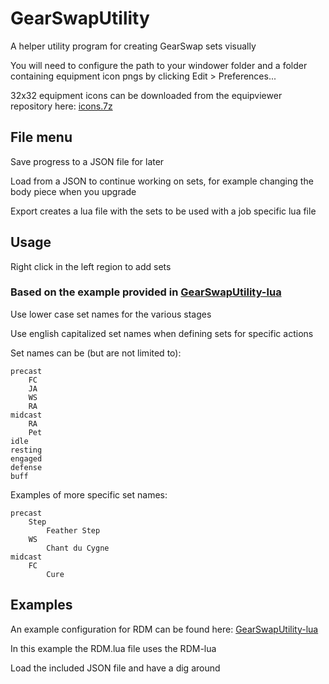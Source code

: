 # GearSwapUtility

A helper utility program for creating GearSwap sets visually

You will need to configure the path to your windower folder and a folder containing equipment icon pngs by clicking Edit > Preferences...

32x32 equipment icons can be downloaded from the equipviewer repository here: [icons.7z](https://github.com/ProjectTako/ffxi-addons/blob/master/equipviewerv2/windower/icons.7z)

## File menu

Save progress to a JSON file for later

Load from a JSON to continue working on sets, for example changing the body piece when you upgrade

Export creates a lua file with the sets to be used with a job specific lua file

## Usage

Right click in the left region to add sets

### Based on the example provided in [GearSwapUtility-lua](https://github.com/maverickdfz/GearSwapUtility-lua)

Use lower case set names for the various stages

Use english capitalized set names when defining sets for specific actions

Set names can be (but are not limited to):

```
precast
    FC
    JA
    WS
    RA
midcast
    RA
    Pet
idle
resting
engaged
defense
buff
```

Examples of more specific set names:

```
precast
    Step
        Feather Step
    WS
        Chant du Cygne
midcast
    FC
        Cure
```

## Examples

An example configuration for RDM can be found here: [GearSwapUtility-lua](https://github.com/maverickdfz/GearSwapUtility-lua)

In this example the RDM.lua file uses the RDM-lua

Load the included JSON file and have a dig around